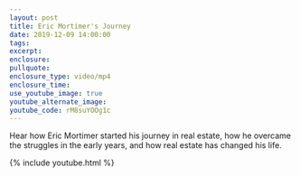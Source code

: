 ```yaml
---
layout: post
title: Eric Mortimer's Journey
date: 2019-12-09 14:00:00
tags:
excerpt:
enclosure:
pullquote:
enclosure_type: video/mp4
enclosure_time:
use_youtube_image: true
youtube_alternate_image:
youtube_code: rM8suYOOg1c
---
```


Hear how Eric Mortimer started his journey in real estate, how he overcame the struggles in the early years, and how real estate has changed his life.

{% include youtube.html %}
